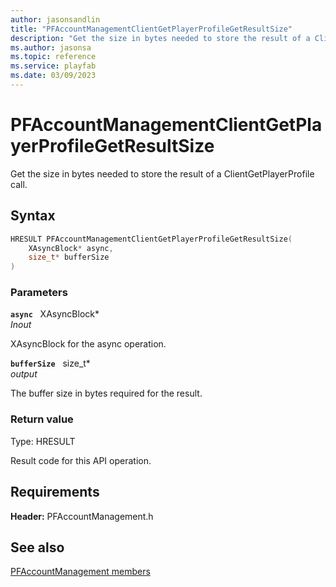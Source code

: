 ```yaml
---
author: jasonsandlin
title: "PFAccountManagementClientGetPlayerProfileGetResultSize"
description: "Get the size in bytes needed to store the result of a ClientGetPlayerProfile call."
ms.author: jasonsa
ms.topic: reference
ms.service: playfab
ms.date: 03/09/2023
---
```


# PFAccountManagementClientGetPlayerProfileGetResultSize  

Get the size in bytes needed to store the result of a ClientGetPlayerProfile call.  

## Syntax  
  
```cpp
HRESULT PFAccountManagementClientGetPlayerProfileGetResultSize(  
    XAsyncBlock* async,  
    size_t* bufferSize  
)  
```  
  
### Parameters  
  
**`async`** &nbsp; XAsyncBlock*  
*_Inout_*  
  
XAsyncBlock for the async operation.  
  
**`bufferSize`** &nbsp; size_t*  
*output*  
  
The buffer size in bytes required for the result.  
  
  
### Return value
Type: HRESULT
  
Result code for this API operation.
  
  
## Requirements  
  
**Header:** PFAccountManagement.h
  
## See also  
[PFAccountManagement members](../pfaccountmanagement_members.md)  

  
  
